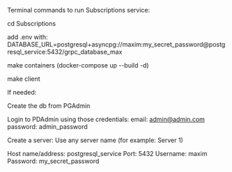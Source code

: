 Terminal commands to run Subscriptions service:


cd Subscriptions

add .env with: DATABASE_URL=postgresql+asyncpg://maxim:my_secret_password@postgresql_service:5432/grpc_database_max

make containers (docker-compose up --build -d)

make client



If needed:

Create the db from PGAdmin

Login to PDAdmin using those credentials:
email: admin@admin.com
password: admin_password


Create a server:
Use any server name (for example: Server 1)

Host name/address: postgresql_service
Port: 5432
Username: maxim
Password: my_secret_password
